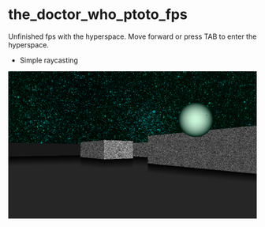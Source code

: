 # the_doctor_who_ptoto_fps

Unfinished fps with the hyperspace.
Move forward or press TAB to enter the hyperspace.

- Simple raycasting

![Alt text](screenshots/1.png)
